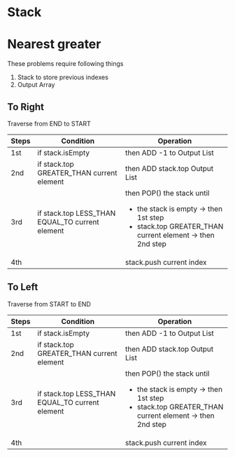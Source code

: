 Stack<a name="TOP"></a>
===================

# Nearest greater #

These problems require following things
1. Stack to store previous indexes
2. Output Array

## To Right ##
Traverse from END to START 

Steps | Condition                                       | Operation                   
--- |-------------------------------------------------|-----------------------------
1st | if stack.isEmpty                                | then ADD -1 to Output List
2nd | if stack.top GREATER_THAN current element       | then ADD stack.top Output List
3rd | if stack.top LESS_THAN EQUAL_TO current element | then POP() the stack until <ul><li>the stack is empty -> then 1st step</li><li>stack.top GREATER_THAN current element -> then 2nd step</li></ul>
4th |                                                 | stack.push current index

## To Left ##
Traverse from START to END

Steps | Condition                                       | Operation
--- |-------------------------------------------------|-----------------------------
1st | if stack.isEmpty                                | then ADD -1 to Output List
2nd | if stack.top GREATER_THAN current element       | then ADD stack.top Output List
3rd | if stack.top LESS_THAN EQUAL_TO current element | then POP() the stack until <ul><li>the stack is empty -> then 1st step</li><li>stack.top GREATER_THAN current element -> then 2nd step</li></ul>
4th |                                                 | stack.push current index